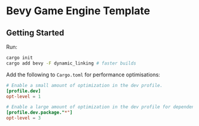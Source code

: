 # Bevy Game Engine Template

## Getting Started

Run:

```sh
cargo init
cargo add bevy -F dynamic_linking # faster builds
```

Add the following to `Cargo.toml` for performance optimisations:

```toml
# Enable a small amount of optimization in the dev profile.
[profile.dev]
opt-level = 1

# Enable a large amount of optimization in the dev profile for dependencies.
[profile.dev.package."*"]
opt-level = 3
```
